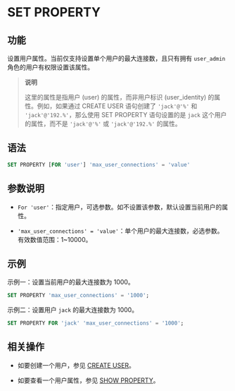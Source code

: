 # SET PROPERTY

## 功能

设置用户属性。当前仅支持设置单个用户的最大连接数，且只有拥有 `user_admin` 角色的用户有权限设置该属性。

> **说明**
>
> 这里的属性是指用户 (user) 的属性，而非用户标识 (user_identity) 的属性。例如，如果通过 CREATE USER 语句创建了 `'jack'@'%'` 和 `'jack'@'192.%'`，那么使用 SET PROPERTY 语句设置的是 `jack` 这个用户的属性，而不是 `'jack'@'%'` 或 `'jack'@'192.%'` 的属性。

## 语法

```SQL
SET PROPERTY [FOR 'user'] 'max_user_connections' = 'value'
```

## 参数说明

- `For 'user'`：指定用户，可选参数。如不设置该参数，默认设置当前用户的属性。

- `'max_user_connections' = 'value'`：单个用户的最大连接数，必选参数。有效数值范围：1~10000。

## 示例

示例一：设置当前用户的最大连接数为 1000。

```SQL
SET PROPERTY 'max_user_connections' = '1000';
```

示例二：设置用户 `jack` 的最大连接数为 1000。

```SQL
SET PROPERTY FOR 'jack' 'max_user_connections' = '1000';
```

## 相关操作

- 如要创建一个用户，参见 [CREATE USER](../account-management/CREATE_USER.md)。

- 如要查看一个用户属性，参见 [SHOW PROPERTY](../data-manipulation/SHOW_PROPERTY.md)。
